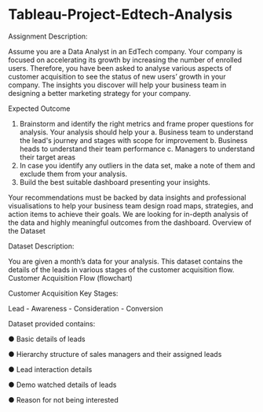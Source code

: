 # Tableau-Project-Edtech-Analysis

Assignment Description:

Assume you are a Data Analyst in an EdTech company. Your company is focused on accelerating its growth by increasing the number of enrolled users.
Therefore, you have been asked to analyse various aspects of customer acquisition to see the status of new users’ growth in your company. The insights you discover will help your business team in designing a better marketing strategy for your company.

Expected Outcome

1.	Brainstorm and identify the right metrics and frame proper questions for analysis. Your analysis should help your
  a. Business team to understand the lead's journey and stages with scope for improvement
  b. Business heads to understand their team performance
  c. Managers to understand their target areas
2.	In case you identify any outliers in the data set, make a note of them and exclude them from your analysis.
3.	Build the best suitable dashboard presenting your insights.

Your recommendations must be backed by data insights and professional visualisations to help your business team design road maps, strategies, and action items to achieve their goals.
We are looking for in-depth analysis of the data and highly meaningful outcomes from the dashboard.
Overview of the Dataset

Dataset Description:

You are given a month’s data for your analysis. This dataset contains the details of the leads in various stages of the customer acquisition flow.
Customer Acquisition Flow (flowchart)

Customer Acquisition Key Stages:

Lead - Awareness - Consideration - Conversion


Dataset provided contains:

●	Basic details of leads

●	Hierarchy structure of sales managers and their assigned leads

●	Lead interaction details

●	Demo watched details of leads

●	Reason for not being interested
